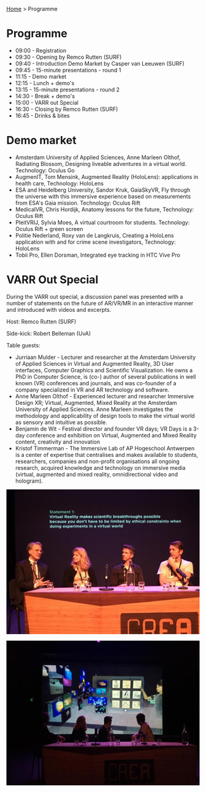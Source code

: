 [Home](index) > Programme

# Programme

* 09:00 - Registration
* 09:30 - Opening by Remco Rutten (SURF)
* 09:40 - Introduction Demo Market by Casper van Leeuwen (SURF)
* 09:45 - 15-minute presentations - round 1
* 11:15 - Demo market
* 12:15 - Lunch + demo's
* 13:15 - 15-minute presentations - round 2
* 14:30 - Break + demo's
* 15:00 - VARR out Special 
* 16:30 - Closing by Remco Rutten (SURF)
* 16:45 - Drinks & bites

# Demo market

* Amsterdam University of Applied Sciences, Anne Marleen Olthof, Radiating Blossom, Designing liveable adventures in a virtual world. Technology: Oculus Go
* AugmenIT, Tom Mensink, Augmented Reality (HoloLens): applications in health care, Technology: HoloLens
* ESA and Heidelberg University, Sandor Kruk, GaiaSkyVR, Fly through the universe with this immersive experience based on measurements from ESA's Gaia mission. Technology: Oculus Rift
* MedicalVR, Chris Hordijk, Anatomy lessons for the future, Technology: Oculus Rift
* PleitVRIJ, Sylvia Moes, A virtual courtroom for students. Technology: Oculus Rift + green screen
* Politie Nederland, Roxy van de Langkruis, Creating a HoloLens application with and for crime scene investigators, Technology: HoloLens
* Tobii Pro, Ellen Dorsman, Integrated eye tracking in HTC Vive Pro

# VARR Out Special

During the VARR out special, a discussion panel was presented with a number
of statements on the future of AR/VR/MR in an interactive manner and introduced with videos and excerpts.

Host: Remco Rutten (SURF)

Side-kick: Robert Belleman (UvA)

Table guests:

* Jurriaan Mulder - Lecturer and researcher at the Amsterdam University of Applied Sciences in Virtual and Augmented Reality, 3D User interfaces, Computer Graphics and Scientific Visualization. He owns a PhD in Computer Science, is (co-) author of several publications in well known (VR) conferences and journals, and was co-founder of a company specialized in VR and AR technology and software.
* Anne Marleen Olthof - Experienced lecturer and researcher Immersive Design XR; Virtual, Augmented, Mixed Reality at the Amsterdam University of Applied Sciences. Anne Marleen investigates the methodology and applicability of design tools to make the virtual world as sensory and intuitive as possible.
* Benjamin de Wit - Festival director and founder VR days; VR Days is a 3-day conference and exhibition on Virtual, Augmented and Mixed Reality content, creativity and innovation
* Kristof Timmerman - The Immersive Lab of AP Hogeschool Antwerpen is a center of expertise that centralises and makes available to students, researchers, companies and non-profit organisations all ongoing research, acquired knowledge and technology on immersive media (virtual, augmented and mixed reality, omnidirectional video and hologram).

![](./images/IMG_7055.JPG)

![](./images/IMG_7061.JPG)
